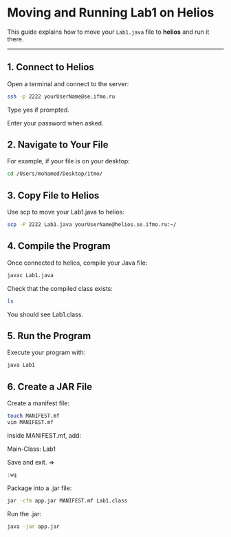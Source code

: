 # Moving and Running Lab1 on Helios

This guide explains how to move your `Lab1.java` file to **helios** and run it there.

---

## 1. Connect to Helios
Open a terminal and connect to the server:

```bash
ssh -p 2222 yourUserName@se.ifmo.ru
```
Type yes if prompted.

Enter your password when asked.

## 2. Navigate to Your File

For example, if your file is on your desktop:
```bash
cd /Users/mohamed/Desktop/itmo/
```
## 3. Copy File to Helios

Use scp to move your Lab1.java to helios:
```bash
scp -P 2222 Lab1.java yourUserName@helios.se.ifmo.ru:~/
```
## 4. Compile the Program

Once connected to helios, compile your Java file:
```bash
javac Lab1.java
```

Check that the compiled class exists:
```bash
ls
```

You should see Lab1.class.

## 5. Run the Program

Execute your program with:
```bash
java Lab1
```

## 6. Create a JAR File

Create a manifest file:
```bash
touch MANIFEST.mf
vim MANIFEST.mf
```

Inside MANIFEST.mf, add:

Main-Class: Lab1


Save and exit. => 
```bash 
:wq
```

Package into a .jar file:
```bash
jar -cfm app.jar MANIFEST.mf Lab1.class
```

Run the .jar:
```bash
java -jar app.jar
```